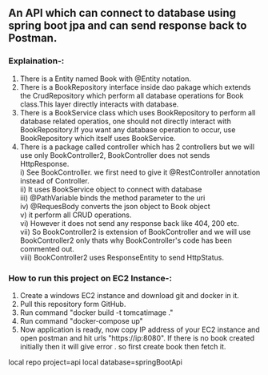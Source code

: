 ## An API which can connect to database using spring boot jpa and can send response back to Postman.  

### Explaination-:  
1) There is a Entity named Book with @Entity notation.
2) There is a BookRepository interface inside dao pakage which extends the CrudRepository which perform all database operations for Book class.This layer directly interacts with database.
3) There is a BookService class which uses BookRepository to perform all database related operatios, one should not directly interact with BookRepository.If you want any database operation to occur, use BookRepository
  which itself uses BookService.
4) There is a package called controller which has 2 controllers but we will use only BookController2, BookController does not sends HttpResponse.  
  i) See BookController. we first need to give it @RestController annotation instead of Controller.  
  ii) It uses BookService object to connect with database  
  iii) @PathVariable binds the method parameter to the uri  
  iv) @RequesBody converts the json object to Book object  
  v) it perform all CRUD operations.  
  vi) However it does not send any response back like 404, 200 etc.  
  vii) So BookController2 is extension of BookController and we will use BookController2 only thats why BookController's code has been commented out.  
  viii) BookController2 uses ResponseEntity to send HttpStatus.  

### How to run this project on EC2 Instance-:
1) Create a windows EC2 instance and download git and docker in it.
2) Pull this repository form GitHub.
3) Run command "docker build -t tomcatimage ."
4) Run command "docker-compose up"
5) Now application is ready, now copy IP address of your EC2 instance and open postman and hit urls "https://ip:8080". If there is no book created initially then it will give error . so first create book then fetch it.




  local repo project=api
  local database=springBootApi
